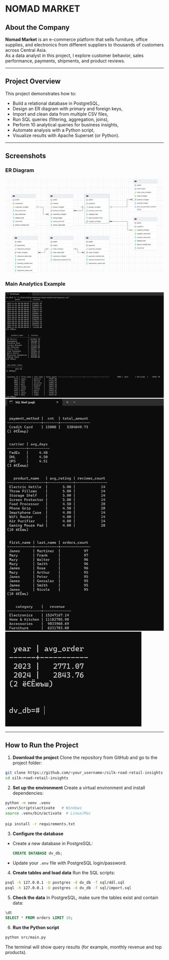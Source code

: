 # NOMAD MARKET

## About the Company
**Nomad Market** is an e-commerce platform that sells furniture, office supplies, and electronics from different suppliers to thousands of customers across Central Asia.  
As a data analyst in this project, I explore customer behavior, sales performance, payments, shipments, and product reviews.

---

## Project Overview
This project demonstrates how to:
- Build a relational database in PostgreSQL,
- Design an ER diagram with primary and foreign keys,
- Import and clean data from multiple CSV files,
- Run SQL queries (filtering, aggregation, joins),
- Perform 10 analytical queries for business insights,
- Automate analysis with a Python script,
- Visualize results with Apache Superset (or Python).

---

## Screenshots
### ER Diagram
![ERD](img/erd.jpg)

### Main Analytics Example
![Analytics](img/1.jpg)
![Analytics](img/2.jpg)
![Analytics](img/3.jpg)

---

## How to Run the Project

1. **Download the project**
   Clone the repository from GitHub and go to the project folder:

```bash
git clone https://github.com/<your_username>/silk-road-retail-insights.git
cd silk-road-retail-insights
```

2. **Set up the environment**
   Create a virtual environment and install dependencies:

```bash
python -m venv .venv
.venv\Scripts\activate   # Windows
source .venv/bin/activate  # Linux/Mac

pip install -r requirements.txt
```

3. **Configure the database**

* Create a new database in PostgreSQL:

  ```sql
  CREATE DATABASE dv_db;
  ```
* Update your `.env` file with PostgreSQL login/password.

4. **Create tables and load data**
   Run the SQL scripts:

```bash
psql -h 127.0.0.1 -U postgres -d dv_db -f sql/ddl.sql
psql -h 127.0.0.1 -U postgres -d dv_db -f sql/import.sql
```

5. **Check the data**
   In PostgreSQL, make sure the tables exist and contain data:

```sql
\dt
SELECT * FROM orders LIMIT 10;
```

6. **Run the Python script**

```bash
python src/main.py
```

The terminal will show query results (for example, monthly revenue and top products).



